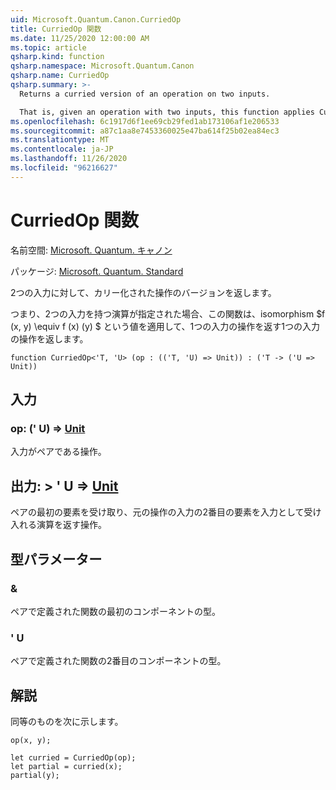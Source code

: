 ```yaml
---
uid: Microsoft.Quantum.Canon.CurriedOp
title: CurriedOp 関数
ms.date: 11/25/2020 12:00:00 AM
ms.topic: article
qsharp.kind: function
qsharp.namespace: Microsoft.Quantum.Canon
qsharp.name: CurriedOp
qsharp.summary: >-
  Returns a curried version of an operation on two inputs.

  That is, given an operation with two inputs, this function applies Curry's isomorphism $f(x, y) \equiv f(x)(y)$ to return an operation of one input which returns an operation of one input.
ms.openlocfilehash: 6c1917d6f1ee69cb29fed1ab173106af1e206533
ms.sourcegitcommit: a87c1aa8e7453360025e47ba614f25b02ea84ec3
ms.translationtype: MT
ms.contentlocale: ja-JP
ms.lasthandoff: 11/26/2020
ms.locfileid: "96216627"
---
```

# <a name="curriedop-function"></a>CurriedOp 関数

名前空間: [Microsoft. Quantum. キャノン](xref:Microsoft.Quantum.Canon)

パッケージ: [Microsoft. Quantum. Standard](https://nuget.org/packages/Microsoft.Quantum.Standard)


2つの入力に対して、カリー化された操作のバージョンを返します。

つまり、2つの入力を持つ演算が指定された場合、この関数は、isomorphism $f (x, y) \equiv f (x) (y) $ という値を適用して、1つの入力の操作を返す1つの入力の操作を返します。

```qsharp
function CurriedOp<'T, 'U> (op : (('T, 'U) => Unit)) : ('T -> ('U => Unit))
```


## <a name="input"></a>入力

### <a name="op--tu--unit"></a>op: (' U) => [Unit](xref:microsoft.quantum.lang-ref.unit) 

入力がペアである操作。



## <a name="output--t---u--unit"></a>出力: > ' U => [Unit](xref:microsoft.quantum.lang-ref.unit) 

ペアの最初の要素を受け取り、元の操作の入力の2番目の要素を入力として受け入れる演算を返す操作。

## <a name="type-parameters"></a>型パラメーター

### <a name="t"></a>&

ペアで定義された関数の最初のコンポーネントの型。
### <a name="u"></a>' U

ペアで定義された関数の2番目のコンポーネントの型。

## <a name="remarks"></a>解説

同等のものを次に示します。

```qsharp
op(x, y);

let curried = CurriedOp(op);
let partial = curried(x);
partial(y);
```